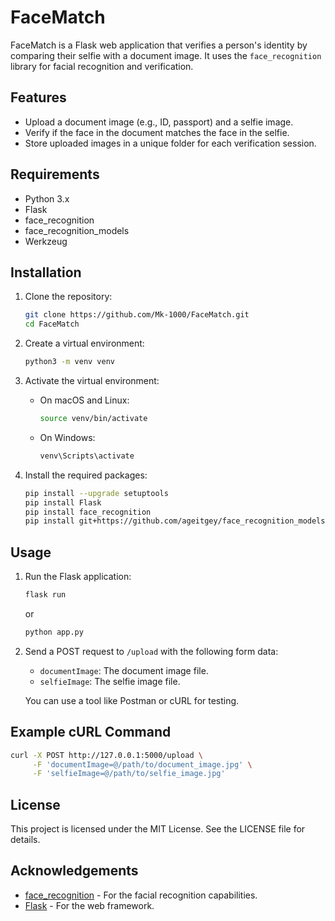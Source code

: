 # FaceMatch

FaceMatch is a Flask web application that verifies a person's identity by comparing their selfie with a document image. It uses the `face_recognition` library for facial recognition and verification.

## Features

- Upload a document image (e.g., ID, passport) and a selfie image.
- Verify if the face in the document matches the face in the selfie.
- Store uploaded images in a unique folder for each verification session.

## Requirements

- Python 3.x
- Flask
- face_recognition
- face_recognition_models
- Werkzeug

## Installation

1. Clone the repository:

   ```bash
   git clone https://github.com/Mk-1000/FaceMatch.git
   cd FaceMatch
   ```

2. Create a virtual environment:

   ```bash
   python3 -m venv venv
   ```

3. Activate the virtual environment:

   - On macOS and Linux:

     ```bash
     source venv/bin/activate
     ```

   - On Windows:

     ```bash
     venv\Scripts\activate
     ```

4. Install the required packages:

   ```bash
   pip install --upgrade setuptools
   pip install Flask
   pip install face_recognition
   pip install git+https://github.com/ageitgey/face_recognition_models
   ```

## Usage

1. Run the Flask application:

   ```bash
   flask run
   ```

   or 

   ```bash
   python app.py
   ```

2. Send a POST request to `/upload` with the following form data:

   - `documentImage`: The document image file.
   - `selfieImage`: The selfie image file.

   You can use a tool like Postman or cURL for testing.

## Example cURL Command

```bash
curl -X POST http://127.0.0.1:5000/upload \
     -F 'documentImage=@/path/to/document_image.jpg' \
     -F 'selfieImage=@/path/to/selfie_image.jpg'
```

## License

This project is licensed under the MIT License. See the LICENSE file for details.

## Acknowledgements

- [face_recognition](https://github.com/ageitgey/face_recognition) - For the facial recognition capabilities.
- [Flask](https://flask.palletsprojects.com/) - For the web framework.

